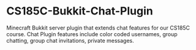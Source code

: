 CS185C-Bukkit-Chat-Plugin
=========================

Minecraft Bukkit server plugin that extends chat features for our CS185C course.
Chat Plugin features include color coded usernames, group chatting, group chat invitations, private messages. 
